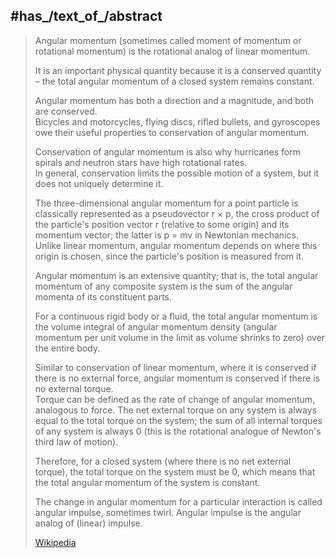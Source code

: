 

## #has_/text_of_/abstract 

> Angular momentum (sometimes called moment of momentum or rotational momentum) 
> is the rotational analog of linear momentum. 
> 
> It is an important physical quantity because it is a conserved quantity – 
> the total angular momentum of a closed system remains constant.  
> 
> Angular momentum has both a direction and a magnitude, and both are conserved.  
> Bicycles and motorcycles, flying discs, rifled bullets, and gyroscopes 
> owe their useful properties to conservation of angular momentum.  
> 
> Conservation of angular momentum is also why hurricanes form spirals 
> and neutron stars have high rotational rates.  
> In general, conservation limits the possible motion of a system, but it does not uniquely determine it.
>
> The three-dimensional angular momentum for a point particle 
> is classically represented as a pseudovector r × p, 
> the cross product of the particle's position vector r (relative to some origin) and its momentum vector; 
> the latter is p = mv in Newtonian mechanics. 
> Unlike linear momentum, angular momentum depends on where this origin is chosen, 
> since the particle's position is measured from it.
>
> Angular momentum is an extensive quantity; that is, 
> the total angular momentum of any composite system 
> is the sum of the angular momenta of its constituent parts. 
> 
> For a continuous rigid body or a fluid, 
> the total angular momentum is the volume integral of angular momentum density 
> (angular momentum per unit volume in the limit as volume shrinks to zero) over the entire body.
>
> Similar to conservation of linear momentum, where it is conserved if there is no external force, 
> angular momentum is conserved if there is no external torque.  
> Torque can be defined as the rate of change of angular momentum, analogous to force. 
> The net external torque on any system is always equal to the total torque on the system; 
> the sum of all internal torques of any system is always 0 
> (this is the rotational analogue of Newton's third law of motion). 
> 
> Therefore, for a closed system (where there is no net external torque), 
> the total torque on the system must be 0, 
> which means that the total angular momentum of the system is constant.
>
> The change in angular momentum for a particular interaction is called angular impulse, 
> sometimes twirl. 
> Angular impulse is the angular analog of (linear) impulse.
>
> [Wikipedia](https://en.wikipedia.org/wiki/Angular%20momentum) 



